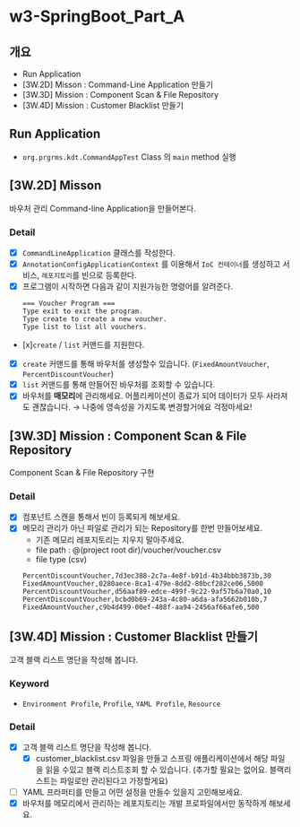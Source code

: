 # w3-SpringBoot_Part_A

## 개요

- Run Application
- [3W.2D] Misson : Command-Line Application 만들기
- [3W.3D] Mission : Component Scan & File Repository
- [3W.4D] Mission : Customer Blacklist 만들기

## Run Application

- `org.prgrms.kdt.CommandAppTest` Class 의 `main` method 실행

## [3W.2D] Misson

바우처 관리 Command-line Application을 만들어본다.

### Detail

- [x] `CommandLineApplication` 클래스를 작성한다.
- [x] `AnnotationConfigApplicationContext` 를 이용해서 `IoC 컨테이너`를 생성하고 서비스, `레포지토리`를 빈으로 등록한다.
- [x] 프로그램이 시작하면 다음과 같이 지원가능한 명령어를 알려준다.
  ```
  === Voucher Program ===
  Type exit to exit the program.
  Type create to create a new voucher.
  Type list to list all vouchers.
  ```
- [x]`create` / `list` 커맨드를 지원한다.
- [x] `create` 커맨드를 통해 바우처를 생성할수 있습니다. (`FixedAmountVoucher`,
      `PercentDiscountVoucher`)
- [x] `list` 커맨드를 통해 만들어진 바우처를 조회할 수 있습니다.
- [x] 바우처를 **매모리**에 관리해세요. 어플리케이션이 종료가 되어 데이터가 모두 사라져도 괜찮습니다. → 나중에 영속성을 가지도록 변경할거에요 걱정마세요!

## [3W.3D] Mission : Component Scan & File Repository

Component Scan & File Repository 구현

### Detail

- [x] 컴포넌트 스캔을 통해서 빈이 등록되게 해보세요.
- [x] 메모리 관리가 아닌 파일로 관리가 되는 Repository를 한번 만들어보세요.
  - 기존 메모리 레포지토리는 지우지 말아주세요.
  - file path : @(project root dir)/voucher/voucher.csv
  - file type (csv)
  ```csv
  PercentDiscountVoucher,7d3ec388-2c7a-4e8f-b91d-4b34bbb3873b,30
  FixedAmountVoucher,0280aece-8ca1-479e-8dd2-80bcf282ce06,5000
  PercentDiscountVoucher,d56aaf89-edce-499f-9c22-9af57b6a70a0,10
  PercentDiscountVoucher,bcbd0b69-243a-4c80-a6da-afa5662b010b,7
  FixedAmountVoucher,c9b4d499-00ef-488f-aa94-2456af66afe6,500
  ```

## [3W.4D] Mission : Customer Blacklist 만들기

고객 블랙 리스트 명단을 작성해 봅니다.

### Keyword

- `Environment Profile`, `Profile`, `YAML Profile`, `Resource`

### Detail

- [x] 고객 블랙 리스트 명단을 작성해 봅니다.
  - [x] customer_blacklist.csv 파일을 만들고 스프링 애플리케이션에서 해당 파일을 읽을 수있고 블랙 리스트조회 할 수 있습니다. (추가할 필요는 없어요. 블랙리스트는 파일로만
        관리된다고 가정할게요)
- [ ] YAML 프라퍼티를 만들고 어떤 설정을 만들수 있을지 고민해보세요.
- [x] 바우처를 메모리에서 관리하는 레포지토리는 개발 프로파일에서만 동작하게 해보세요.
